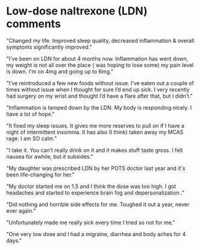 [//]: # (source: facebook.com)
[//]: # (tags: comments)

# Low-dose naltrexone (LDN) comments

"Changed my life. Improved sleep quality, decreased inflammation & overall symptoms significantly improved."

"I've been on LDN for about 4 months now. Inflammation has went down, my weight is not all over the place ( was hoping to lose some) my pain level is down. I'm on 4mg and going up to 6mg."

"I’ve reintroduced a few new foods without issue. I’ve eaten out a couple of times without issue when I thought for sure I’d end up sick. I very recently had surgery on my wrist and thought I’d have a flare after that, but I didn’t."

"Inflammation is tamped down by the LDN. My body is responding nicely. I have a lot of hope."

"It fixed my sleep issues. It gives me more reserves to pull on if I have a night of intermittent insomnia. It has also (I think) taken away my MCAS rage. I am SO calm."

"I take it. You can’t really drink on it and it makes stuff taste gross. I felt nausea for awhile, but it subsides."

"My daughter was prescribed LDN by her POTS doctor last year and it's been life-changing for her."

"My doctor started me on 1.5 and I think the dose was too high. I got headaches and started to experience brain fog and depersonalization.."

"Did nothing and horrible side effects for me. Toughed it out a year, never ever again."

"Unfortunately made me really sick every time I tried so not for me."

"One very low dose and I had a migraine, diarrhea and body aches for 4 days."
